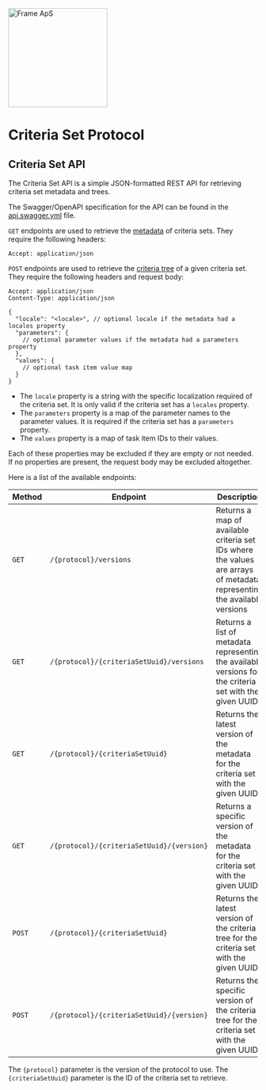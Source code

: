 <img alt="Frame ApS" src="https://openframe-public.s3.eu-west-1.amazonaws.com/assets/logo-text-google-admin.png" width="200" />

# Criteria Set Protocol

## Criteria Set API
The Criteria Set API is a simple JSON-formatted REST API for retrieving criteria set metadata and trees.

The Swagger/OpenAPI specification for the API can be found in the [api.swagger.yml](api.swagger.yml) file.

`GET` endpoints are used to retrieve the [metadata](../schemas/README.md#metadata-schema) of criteria sets.
They require the following headers:

```
Accept: application/json
```

`POST` endpoints are used to retrieve the [criteria tree](../schemas/README.md#criteria-tree-schema) of a given criteria set.
They require the following headers and request body:

```
Accept: application/json
Content-Type: application/json
```
```json5
{
  "locale": "<locale>", // optional locale if the metadata had a locales property 
  "parameters": {
    // optional parameter values if the metadata had a parameters property
  },
  "values": {
    // optional task item value map
  }
}
```

- The `locale` property is a string with the specific localization required of the criteria set. It is only valid if the criteria set has a `locales` property.
- The `parameters` property is a map of the parameter names to the parameter values. It is required if the criteria set has a `parameters` property.
- The `values` property is a map of task item IDs to their values.

Each of these properties may be excluded if they are empty or not needed. If no properties are present, the request body may be excluded altogether.

Here is a list of the available endpoints:

| Method | Endpoint                                  | Description                                                                                                             |
|--------|-------------------------------------------|-------------------------------------------------------------------------------------------------------------------------|
| `GET`  | `/{protocol}/versions`                    | Returns a map of available criteria set IDs where the values are arrays of metadata representing the available versions |
| `GET`  | `/{protocol}/{criteriaSetUuid}/versions`  | Returns a list of metadata representing the available versions for the criteria set with the given UUID                 |
| `GET`  | `/{protocol}/{criteriaSetUuid}`           | Returns the latest version of the metadata for the criteria set with the given UUID                                     |
| `GET`  | `/{protocol}/{criteriaSetUuid}/{version}` | Returns a specific version of the metadata for the criteria set with the given UUID                                     |
| `POST` | `/{protocol}/{criteriaSetUuid}`           | Returns the latest version of the criteria tree for the criteria set with the given UUID                                |
| `POST` | `/{protocol}/{criteriaSetUuid}/{version}` | Returns the specific version of the criteria tree for the criteria set with the given UUID                              |

The `{protocol}` parameter is the version of the protocol to use. The `{criteriaSetUuid}` parameter is the ID of the criteria set to retrieve.
